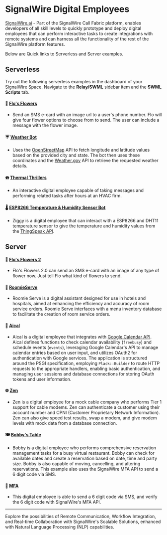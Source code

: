 # SignalWire Digital Employees

[SignalWire.ai](https://signalwire.ai) - Part of the SignalWire Call Fabric platform, enables developers of all skill levels to quickly prototype and deploy digital employees that can perform interactive tasks to create integrations with remote systems and can harness all the functionality of the rest of the SignalWire platform features.

Below are Quick links to Serverless and Server examples.

## Serverless

Try out the following serverless examples in the dashboard of your SignalWire Space. Navigate to the **Relay/SWML** sidebar item and the **SWML Scripts** tab.

#### 💐  [Flo's Flowers](https://github.com/signalwire/digital_employees/tree/main/serverless/Flos_Flowers)
  * Send an SMS e-card with an image url to a user's phone number. Flo will give four flower options to choose from to send. The user can include a message with the flower image.

#### ☔️  [Weather Bot](https://github.com/signalwire/digital_employees/tree/main/serverless/Weather_Bot)
  * Uses the [OpenStreetMap](https://openstreetmap.org) API to fetch longitude and latitude values based on the provided city and state. The bot then uses these coordinates and the [Weather.gov](https://api.weather.gov) API to retrieve the requested weather details.

#### ☎️  [Thermal Thrillers](https://github.com/signalwire/digital_employees/tree/main/serverless/Thermal_Thrillers)
  * An interactive digital employee capable of taking messages and performing related tasks after hours at an HVAC firm.

#### 🌡️  [ESP8266 Temperature & Humidity Sensor Bot](https://github.com/signalwire/digital_employees/tree/main/serverless/ESP8266_Temperature_and_Humidity_Sensor_Bot)
  * Ziggy is a digital employee that can interact with a ESP8266 and DHT11 temperature sensor to give the temperature and humidity values from the [ThingSpeak API](https://www.mathworks.com/help/thingspeak/channels-and-charts-api.html).


## Server

#### 💐 [Flo's Flowers 2](https://github.com/signalwire/digital_employees/tree/main/server/Perl_Examples/FlosFlowers2)
  * Flo's Flowers 2.0 can send an SMS e-card with an image of any type of flower now. Just tell Flo what kind of flowers to send.

#### &#x1F935; [RoomieServe](https://github.com/signalwire/digital_employees/tree/main/server/Perl_Examples/Roomie_Serve)
  * Roomie Serve is a digital assistant designed for use in hotels and hospitals, aimed at enhancing the efficiency and accuracy of room service orders. Roomie Serve interfaces with a menu inventory database to facilitate the creation of room service orders.

#### &#x1F4C5; [Aical](https://github.com/signalwire/digital_employees/tree/main/server/Perl_Examples/aical)
  * Aical is a digital employee that integrates with [Google Calendar API](https://developers.google.com/identity/gsi/web/guides/get-google-api-clientid). Aical defines functions to check calendar availability (`freebusy`) and schedule events (`events`), leveraging Google Calendar's API to manage calendar entries based on user input, and utilizes OAuth2 for authentication with Google services. The application is structured around the PSGI specification, employing `Plack::Builder` to route HTTP requests to the appropriate handlers, enabling basic authentication, and managing user sessions and database connections for storing OAuth tokens and user information.


#### 🌐  [Zen](https://github.com/signalwire/digital_employees/tree/main/server/Perl_Examples/Zen)
  * Zen is a digital employee for a mock cable company who performs Tier 1 support for cable modems. Zen can authenticate a customer using their account number and CPNI (Customer Proprietary Network Information). Zen can also give speed test results, swap a modem, and give modem levels with mock data from a database connection.
   
#### 🍽️  [Bobby's Table](https://github.com/signalwire/digital_employees/tree/main/server/Perl_Examples/BobbysTable.ai)
  * Bobby is a digital employee who performs comprehensive reservation management tasks for a busy virtual restaurant. Bobby can check for available dates and create a reservation based on date, time and party size.  Bobby is also capable of moving, cancelling, and altering reservations. This example also uses the SignalWire MFA API to send a 6 digit code via SMS.
    
#### 🔐  [MFA](https://github.com/signalwire/digital_employees/tree/main/server/Perl_Examples/MFA)
  * This digital employee is able to send a 6 digit code via SMS, and verify the 6 digit code with SignalWire's MFA API.
    


--------------
Explore the possibilities of Remote Communication, Workflow Integration, and Real-time Collaboration with SignalWire's Scalable Solutions, enhanced with Natural Language Processing (NLP) capabilities.
